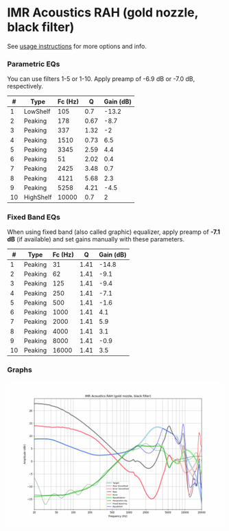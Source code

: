 # IMR Acoustics RAH (gold nozzle, black filter)
See [usage instructions](https://github.com/jaakkopasanen/AutoEq#usage) for more options and info.

### Parametric EQs
You can use filters 1-5 or 1-10. Apply preamp of -6.9 dB or -7.0 dB, respectively.

|   # | Type      |   Fc (Hz) |    Q |   Gain (dB) |
|-----|-----------|-----------|------|-------------|
|   1 | LowShelf  |       105 | 0.7  |       -13.2 |
|   2 | Peaking   |       178 | 0.67 |        -8.7 |
|   3 | Peaking   |       337 | 1.32 |        -2   |
|   4 | Peaking   |      1510 | 0.73 |         6.5 |
|   5 | Peaking   |      3345 | 2.59 |         4.4 |
|   6 | Peaking   |        51 | 2.02 |         0.4 |
|   7 | Peaking   |      2425 | 3.48 |         0.7 |
|   8 | Peaking   |      4121 | 5.68 |         2.3 |
|   9 | Peaking   |      5258 | 4.21 |        -4.5 |
|  10 | HighShelf |     10000 | 0.7  |         2   |

### Fixed Band EQs
When using fixed band (also called graphic) equalizer, apply preamp of **-7.1 dB** (if available) and set gains manually with these parameters.

|   # | Type    |   Fc (Hz) |    Q |   Gain (dB) |
|-----|---------|-----------|------|-------------|
|   1 | Peaking |        31 | 1.41 |       -14.8 |
|   2 | Peaking |        62 | 1.41 |        -9.1 |
|   3 | Peaking |       125 | 1.41 |        -9.4 |
|   4 | Peaking |       250 | 1.41 |        -7.1 |
|   5 | Peaking |       500 | 1.41 |        -1.6 |
|   6 | Peaking |      1000 | 1.41 |         4.1 |
|   7 | Peaking |      2000 | 1.41 |         5.9 |
|   8 | Peaking |      4000 | 1.41 |         3.1 |
|   9 | Peaking |      8000 | 1.41 |        -0.9 |
|  10 | Peaking |     16000 | 1.41 |         3.5 |

### Graphs
![](./IMR%20Acoustics%20RAH%20(gold%20nozzle,%20black%20filter).png)
